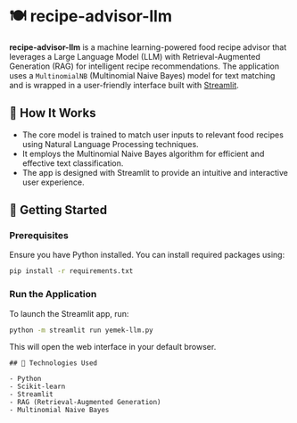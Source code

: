 # 🍽️ recipe-advisor-llm

**recipe-advisor-llm** is a machine learning-powered food recipe advisor that leverages a Large Language Model (LLM) with Retrieval-Augmented Generation (RAG) for intelligent recipe recommendations. The application uses a `MultinomialNB` (Multinomial Naive Bayes) model for text matching and is wrapped in a user-friendly interface built with [Streamlit](https://streamlit.io/).

## 🧠 How It Works

- The core model is trained to match user inputs to relevant food recipes using Natural Language Processing techniques.
- It employs the Multinomial Naive Bayes algorithm for efficient and effective text classification.
- The app is designed with Streamlit to provide an intuitive and interactive user experience.

## 🚀 Getting Started

### Prerequisites

Ensure you have Python installed. You can install required packages using:

```bash
pip install -r requirements.txt
```

### Run the Application

To launch the Streamlit app, run:

```bash
python -m streamlit run yemek-llm.py
```

This will open the web interface in your default browser.


```
## 🧪 Technologies Used

- Python
- Scikit-learn
- Streamlit
- RAG (Retrieval-Augmented Generation)
- Multinomial Naive Bayes


